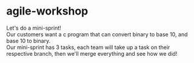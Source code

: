 # agile-workshop

Let's do a mini-sprint! <br/>
Our customers want a c program that can convert binary to base 10, and base 10 to binary.
<br/>
Our mini-sprint has 3 tasks, each team will take up a task on their respective branch, then we'll merge everything and see how we did!
